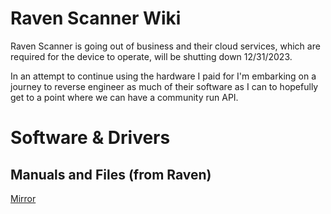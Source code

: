 # Raven Scanner Wiki


Raven Scanner is going out of business and their cloud services, which are required for the device to operate, will be shutting down 12/31/2023. 

In an attempt to continue using the hardware I paid for I'm embarking on a journey to reverse engineer as much of their software as I can to hopefully get to a point where we can have a community run API.


# Software & Drivers

## Manuals and Files (from Raven)
[Mirror](https://1drv.ms/f/s!As3_nT61A0MygdoT7qH14coRhSITWg?e=HBnvhU)
